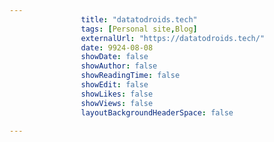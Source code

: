 ---
                title: "datatodroids.tech"
                tags: [Personal site,Blog]
                externalUrl: "https://datatodroids.tech/"
                date: 9924-08-08
                showDate: false
                showAuthor: false
                showReadingTime: false
                showEdit: false
                showLikes: false
                showViews: false
                layoutBackgroundHeaderSpace: false
                ---
